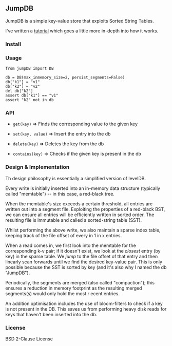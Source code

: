 ## JumpDB

JumpDB is a simple key-value store that exploits Sorted String Tables.

I've written a [tutorial](https://navyazaveri.github.io/algorithms/2020/01/12/write-a-kv-store-from-scratch.html)  which goes a little more in-depth into how it works.



### Install  



### Usage 

```
from jumpDB import DB

db = DB(max_inmemory_size=2, persist_segments=False)
db["k1"] = "v1"
db["k2"] = "v2"
del db["k2"]
assert db["k1"] == "v1"
assert "k2" not in db
```


### API

* `get(key)` => Finds the corresponding value to the given key 

* `set(key, value)` => Insert the entry into the db 

* `delete(key)` => Deletes the key from the db 

* `contains(key)` => Checks if the given key is present in the db 



### Design & Implementation 

Th design philosophy is essentially a simplified version of levelDB. 

Every write is initially inserted into an in-memory data structure (typically called "memtable")
 -- in this case,  a red-black tree. 
 
When the memtable's size exceeds a certain threshold, all entries are written out into a segment file. 
Exploiting the properties of a red-black BST, we can ensure all entries will be efficiently written in sorted order.
The resulting file is immutable and called a sorted-string table (SST).

Whilst performing the above write, we also maintain a sparse index table, keeping track of the 
file offset of every in 1 in x entries. 

When a read comes in, we first look into the memtable for the corresponding k-v pair; if it doesn't exist, 
we look at the *closest* entry (by key) in the sparse table. We *jump* to the file offset of that entry and then linearly scan forwards 
 until we find the desired key-value pair. This is only possible because the SST is sorted by key (and it's also why I named the db "JumpDB"). 

Periodically, the segments are merged (also called "compaction"); this ensures a reduction 
in memory footprint as the resulting merged segments(s) would only hold the most r  ecent entries. 

An addition optimisation includes the use of bloom-filters to check if a key is not present in 
the DB. This saves us from performing heavy disk reads for keys that haven't been inserted into the db. 


### License 
BSD 2-Clause License
